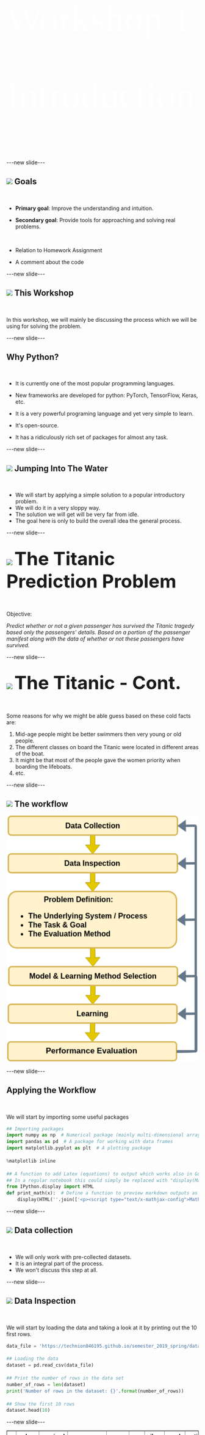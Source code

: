 <!-- .slide: class="center" data-foobackground="../media/black-board.jpg" -->

<h1 style="font-family:'KG Second Chances Sketch';font-size:100px;line-height:2;color:white;font-weight:normal;">Workshop 1<br>Introduction</h1>

---new slide---

## <img class="plain" height="80px" src="https://img.icons8.com/doodle/96/000000/checklist.png"> Goals

<br>

- **Primary goal**: Improve the understanding and intuition.

- **Secondary goal**: Provide tools for approaching and solving real problems.

<br>

- Relation to Homework Assignment

- A comment about the code

---new slide---

## <img class="plain" height="80px" src="https://img.icons8.com/office/80/000000/right.png"> This Workshop

<br>

In this workshop, we will mainly be discussing the process which we will be using for solving the problem.

---new slide---

## Why Python?

<br>

- It is currently one of the most popular programming languages.

- New frameworks are developed for python: PyTorch, TensorFlow, Keras, etc.

- It is a very powerful programing language and yet very simple to learn.

- It's open-source.

- It has a ridiculously rich set of packages for almost any task.

---new slide---

## <img class="plain" height="80px" src="https://img.icons8.com/doodle/48/000000/float.png"> Jumping Into The Water  

<br>

- We will start by applying a simple solution to a popular introductory problem.
- We will do it in a very sloppy way.
- The solution we will get will be very far from idle.
- The goal here is only to build the overall idea the general process.

---new slide---

## <img class="plain" height="80px" src="https://img.icons8.com/dusk/64/000000/cargo-ship.png"> <font size="8">The Titanic Prediction Problem</font>

<br>

Objective:

*Predict whether or not a given passenger has survived the Titanic tragedy based only the passengers' details. Based on a portion of the passenger manifest along with the data of whether or not these passengers have survived.*

---new slide---

## <img class="plain" height="80px" src="https://img.icons8.com/dusk/64/000000/cargo-ship.png"> <font size="8">The Titanic - Cont.</font>

<br>

Some reasons for why we might be able guess based on these cold facts are:

1. Mid-age people might be better swimmers then very young or old people.
2. The different classes on board the Titanic were located in different areas of the boat.
3. It might be that most of the people gave the women priority when boarding the lifeboats.
4. etc.

---new slide---

## <img class="plain" height="80px" src="https://img.icons8.com/plasticine/100/000000/process.png"> The workflow

<center><img class="plain" src="../media/diagrams/workflow_intro.png" style="width:500px"/></center>

---new slide---

## Applying the Workflow

<br>

We will start by importing some useful packages


```python
## Importing packages
import numpy as np  # Numerical package (mainly multi-dimensional arrays and linear algebra)
import pandas as pd  # A package for working with data frames
import matplotlib.pyplot as plt  # A plotting package

%matplotlib inline

## A function to add Latex (equations) to output which works also in Google Colabrtroy
## In a regular notebook this could simply be replaced with "display(Markdown(x))"
from IPython.display import HTML
def print_math(x):  # Define a function to preview markdown outputs as HTML using mathjax
    display(HTML(''.join(['<p><script type="text/x-mathjax-config">MathJax.Hub.Config({tex2jax: {inlineMath: [[\'$\',\'$\'], [\'\\\\(\',\'\\\\)\']]}});</script><script src=\'https://cdnjs.cloudflare.com/ajax/libs/mathjax/2.7.3/latest.js?config=TeX-AMS_CHTML\'></script>',x,'</p>'])))
```

---new slide---

## <img class="plain" height="80px" src="https://img.icons8.com/plasticine/100/000000/opened-folder.png"> Data collection

<br>

- We will only work with pre-collected datasets.
- It is an integral part of the process.
- We won't discuss this step at all.

---new slide---

## <img class="plain" height="80px" src="https://img.icons8.com/color/96/000000/view-file.png"> Data Inspection

<br>

We will start by loading the data and taking a look at it by printing out the 10 first rows.

```python
data_file = 'https://technion046195.github.io/semester_2019_spring/datasets/titanic_manifest.csv'

## Loading the data
dataset = pd.read_csv(data_file)

## Print the number of rows in the data set
number_of_rows = len(dataset)
print('Number of rows in the dataset: {}'.format(number_of_rows))

## Show the first 10 rows
dataset.head(10)

```

---new slide---

<div>
<table border="1" class="dataframe">
  <thead>
    <tr style="text-align: right;">
      <th></th>
      <th>pclass</th>
      <th>survived</th>
      <th>name</th>
      <th>sex</th>
      <th>age</th>
      <th>sibsp</th>
      <th>parch</th>
      <th>ticket</th>
      <th>fare</th>
      <th>cabin</th>
      <th>embarked</th>
      <th>boat</th>
      <th>body</th>
      <th>home.dest</th>
      <th>numeric_sex</th>
    </tr>
  </thead>
  <tbody>
    <tr>
      <th>0</th>
      <td>1</td>
      <td>1</td>
      <td>Allen, Miss. Elisabeth Walton</td>
      <td>female</td>
      <td>29</td>
      <td>0</td>
      <td>0</td>
      <td>24160</td>
      <td>211.3375</td>
      <td>B5</td>
      <td>S</td>
      <td>2</td>
      <td>NaN</td>
      <td>St Louis, MO</td>
      <td>1</td>
    </tr>
    <tr>
      <th>1</th>
      <td>1</td>
      <td>0</td>
      <td>Allison, Miss. Helen Loraine</td>
      <td>female</td>
      <td>2</td>
      <td>1</td>
      <td>2</td>
      <td>113781</td>
      <td>151.5500</td>
      <td>C22 C26</td>
      <td>S</td>
      <td>NaN</td>
      <td>NaN</td>
      <td>Montreal, PQ / Chesterville, ON</td>
      <td>1</td>
    </tr>
    <tr>
      <th>2</th>
      <td>1</td>
      <td>0</td>
      <td>Allison, Mr. Hudson Joshua Creighton</td>
      <td>male</td>
      <td>30</td>
      <td>1</td>
      <td>2</td>
      <td>113781</td>
      <td>151.5500</td>
      <td>C22 C26</td>
      <td>S</td>
      <td>NaN</td>
      <td>135.0</td>
      <td>Montreal, PQ / Chesterville, ON</td>
      <td>0</td>
    </tr>
    <tr>
      <th>3</th>
      <td>1</td>
      <td>0</td>
      <td>Allison, Mrs. Hudson J C (Bessie Waldo Daniels)</td>
      <td>female</td>
      <td>25</td>
      <td>1</td>
      <td>2</td>
      <td>113781</td>
      <td>151.5500</td>
      <td>C22 C26</td>
      <td>S</td>
      <td>NaN</td>
      <td>NaN</td>
      <td>Montreal, PQ / Chesterville, ON</td>
      <td>1</td>
    </tr>
    <tr>
      <th>4</th>
      <td>1</td>
      <td>1</td>
      <td>Anderson, Mr. Harry</td>
      <td>male</td>
      <td>48</td>
      <td>0</td>
      <td>0</td>
      <td>19952</td>
      <td>26.5500</td>
      <td>E12</td>
      <td>S</td>
      <td>3</td>
      <td>NaN</td>
      <td>New York, NY</td>
      <td>0</td>
    </tr>
    <tr>
      <th>5</th>
      <td>1</td>
      <td>1</td>
      <td>Andrews, Miss. Kornelia Theodosia</td>
      <td>female</td>
      <td>63</td>
      <td>1</td>
      <td>0</td>
      <td>13502</td>
      <td>77.9583</td>
      <td>D7</td>
      <td>S</td>
      <td>10</td>
      <td>NaN</td>
      <td>Hudson, NY</td>
      <td>1</td>
    </tr>
    <tr>
      <th>6</th>
      <td>1</td>
      <td>0</td>
      <td>Andrews, Mr. Thomas Jr</td>
      <td>male</td>
      <td>39</td>
      <td>0</td>
      <td>0</td>
      <td>112050</td>
      <td>0.0000</td>
      <td>A36</td>
      <td>S</td>
      <td>NaN</td>
      <td>NaN</td>
      <td>Belfast, NI</td>
      <td>0</td>
    </tr>
    <tr>
      <th>7</th>
      <td>1</td>
      <td>1</td>
      <td>Appleton, Mrs. Edward Dale (Charlotte Lamson)</td>
      <td>female</td>
      <td>53</td>
      <td>2</td>
      <td>0</td>
      <td>11769</td>
      <td>51.4792</td>
      <td>C101</td>
      <td>S</td>
      <td>D</td>
      <td>NaN</td>
      <td>Bayside, Queens, NY</td>
      <td>1</td>
    </tr>
    <tr>
      <th>8</th>
      <td>1</td>
      <td>0</td>
      <td>Artagaveytia, Mr. Ramon</td>
      <td>male</td>
      <td>71</td>
      <td>0</td>
      <td>0</td>
      <td>PC 17609</td>
      <td>49.5042</td>
      <td>NaN</td>
      <td>C</td>
      <td>NaN</td>
      <td>22.0</td>
      <td>Montevideo, Uruguay</td>
      <td>0</td>
    </tr>
    <tr>
      <th>9</th>
      <td>1</td>
      <td>0</td>
      <td>Astor, Col. John Jacob</td>
      <td>male</td>
      <td>47</td>
      <td>1</td>
      <td>0</td>
      <td>PC 17757</td>
      <td>227.5250</td>
      <td>C62 C64</td>
      <td>C</td>
      <td>NaN</td>
      <td>124.0</td>
      <td>New York, NY</td>
      <td>0</td>
    </tr>
  </tbody>
</table>
</div>

Number of rows in the dataset: 1001

---new slide---

### The Data Types

<br>

<div>
<table border="1" class="dataframe">
  <thead>
    <tr style="text-align: right;">
      <th></th>
      <th>pclass</th>
      <th>survived</th>
      <th>name</th>
      <th>sex</th>
      <th>age</th>
      <th>sibsp</th>
      <th>parch</th>
      <th>ticket</th>
      <th>fare</th>
      <th>cabin</th>
      <th>embarked</th>
      <th>boat</th>
      <th>body</th>
      <th>home.dest</th>
      <th>numeric_sex</th>
    </tr>
  </thead>
  <tbody>
    <tr>
      <th>0</th>
      <td>1</td>
      <td>1</td>
      <td>Allen, Miss. Elisabeth Walton</td>
      <td>female</td>
      <td>29</td>
      <td>0</td>
      <td>0</td>
      <td>24160</td>
      <td>211.3375</td>
      <td>B5</td>
      <td>S</td>
      <td>2</td>
      <td>NaN</td>
      <td>St Louis, MO</td>
      <td>1</td>
    </tr>
  </tbody>
</table>
</div>

<br>

- **numerical_sex**: 0 - male, 1 - female (a boolean).
- **pclass**: 1st, 2nd or 3rd (a class indicator).
- **survived**: passenger has survived (a boolean)

---new slide---

## <img class="plain" height="80px" src="https://img.icons8.com/doodle/96/000000/multi-edit.png"> Problem Definition

### The Underlying Process

- Back box which randomly spits out pairs of passenger parameters and a survival indicator
- Outcomes are statistically independent.

<center><img width="800px" src="../media/diagrams/titanic_process.png?"/></center>

---new slide---

### The Task and the Goal

<br>

A function which maps from the input space of gender and class, `$ \boldsymbol{x} $`, into the binary space of the survival indicator, `$y$`:

`$$
\hat{y}=h\left(\boldsymbol{x}\right)
$$`

<br>

*A binary classification problems*.

---new slide---

### Evaluation Method

<br>

- A way to evaluate different functions.

- **The risk function**: A numeric score of how **bad** a prediction function performs.

---new slide---

### The Misclassification Rate

<br>

- `$N$` - the number of sample in the dataset.
- `$\boldsymbol{x}_i=\left(\text{gender},\text{class}\right)$` - the `$i$`'s person parameters.
- `$I\left\{\text{condition}\right\}$` - an indicator function.

<br>

`$$
R\left\{h, \left\{\boldsymbol{x},y\right\}\right\}=\frac{1}{N}\sum_i I\left\{h\left(\boldsymbol{x}_i\right)\neq y_i\right\}
$$`

---new slide---

### Splitting the dataset

A problem: We are using the same data for both:

- Producing the prediction function.
- Evaluating the performance.

<br>

Solution: split the dataset.

A common practice is to use an 80% train-20% test split

---new slide---

```python
## Preparing the data set
## Constructing x_{i,j} and y_i. Here i runs over the passengers and j runs over [gender, class]
x = dataset[['numeric_sex', 'pclass']]
y = dataset['survived']

n_samples = len(x)

## Generate a random generator with a fixed seed (this is important to make our result reproducible)
rand_gen = np.random.RandomState(0)

## Generating a vector of indices
indices = np.arange(n_samples)

## Shuffle the indices
rand_gen.shuffle(indices)
```

---new slide---

```python
## Split the indices into 80% train / 20% test
n_samples_train = int(n_samples * 0.8)
n_samples_test = n_samples - n_samples_train
train_indices = indices[:n_samples_train]
test_indices = indices[n_samples_train:]

## Split the data
x_train = x.iloc[train_indices]
x_test = x.iloc[test_indices]
y_train = y.iloc[train_indices]
y_test = y.iloc[test_indices]

## We could have directly shuffled and split the data, but in this way, we are still left with the original data and the indices which were used for the split which could be useful, especially for debugging. 
```

---new slide---

## <img class="plain" height="80px" src="https://img.icons8.com/color/96/000000/idea-sharing.png"> Model suggestion

<br>

Considerations for selecting the model:
1. An efficient method for finding the best configuration.
2. Cover an extensive range of solutions.
3. A range of solution which is too wide will cause overfitting.

---new slide---

## <img class="plain" height="80px" src="https://img.icons8.com/color/96/000000/idea-sharing.png"> Model Suggestion - Cont.

The most general prediction function:

`$$
h_\boldsymbol{\theta}\left(\boldsymbol{x}\right)=\left\{
\begin{array}{ll}
      \theta_{0, 1} & \boldsymbol{x}=\left(0, 1\right) \\
      \theta_{0, 2} & \boldsymbol{x}=\left(0, 2\right) \\
      \theta_{0, 3} & \boldsymbol{x}=\left(0, 3\right) \\
      \theta_{1, 1} & \boldsymbol{x}=\left(1, 1\right) \\
      \theta_{1, 2} & \boldsymbol{x}=\left(1, 2\right) \\
      \theta_{1, 3} & \boldsymbol{x}=\left(1, 3\right) \\
\end{array}
\right.
$$`

**reminder**: `$\boldsymbol{x}=\left(\text{gender}, \text{class}\right)$`

---new slide---

## <img class="plain" height="80px" src="https://img.icons8.com/color/96/000000/idea-sharing.png"> Model Suggestion - Cont.

Or viewed as a table:

<br>

| Sex \ Class |  1st class      | 2nd Class      | 3rd class      |
| ----------- | --------------- | -------------- | -------------- |
| Male (0)    |  $\theta_{0,1}$ | $\theta_{0,2}$ | $\theta_{0,3}$ |
| Female (1)  |  $\theta_{1,1}$ | $\theta_{1,2}$ | $\theta_{1,3}$ |

---new slide---

## <img class="plain" height="80px" src="https://img.icons8.com/color/96/000000/idea-sharing.png"> Model Suggestion - Cont.

Our first attempt: a constant prediction function:

<br>

`$$
h_\theta\left(\boldsymbol{x}\right)=\theta
$$`

<br>

| Sex \ Class |  1st class  | 2nd Class  | 3rd class  |
| ----------- | ----------- | ---------- | ---------- |
| Male (0)    |  $\theta$   | $\theta$   | $\theta$   |
| Female (1)  |  $\theta$   | $\theta$   | $\theta$   |


---new slide---

## <img class="plain" height="80px" src="https://img.icons8.com/color/96/000000/idea-sharing.png"> Learning Method Suggestion

there are only 2 configurations for this model:
- `$h_{\theta=0}\left(\boldsymbol{x}\right)=0$`
- `$h_{\theta=1}\left(\boldsymbol{x}\right)=1$`

<br>

Therefore, our learning method would be to simply check them both. (brute force)

---new slide---

## <img class="plain" height="80px" src="https://img.icons8.com/plasticine/100/000000/services.png"> Learning

<br>

We would like to find `$\theta^*$` such that:

<br>

`$$
\begin{align*}
\theta^*
& = \underset{\theta}{\arg\min}\  R\left\{h_{\theta}, \left\{\boldsymbol{x} ,y\right\}\right\} \\
& = \underset{\theta}{\arg\min}\  \frac{1}{N}\sum_i I\left\{\theta\neq y_i\right\}
\end{align*}
$$`

---new slide---

## <img class="plain" height="80px" src="https://img.icons8.com/plasticine/100/000000/services.png"> Learning

```python
## Loop over the two possible theta
print('The train risk for each predictor is:')
for theta in [0, 1]:
    ## The number of worng prediction for theta:
    predictions = theta
    train_risk = (y_train.values != predictions).mean()
    print_math('- $R_\\text{{train}}\\{{ h_{{ \\theta={} }} \\}}={:.2}$'.format(theta, train_risk))
```

<br>

#### Output

- `$R_\text{train}\{ h_{ \theta=0 } \}=0.42$`
- `$R_\text{train}\{ h_{ \theta=1 } \}=0.58$`

---new slide---

## <img style="display:inline;height:50px" height="50px" src="https://img.icons8.com/color/96/000000/speedometer.png"> Performance evaluation

<br>

Our proposed prediction function would be:

`$$
h\left(\boldsymbol{x}\right)=0\quad\forall\boldsymbol{x}
$$`

<br>

Let us evaluate the risk on the test set.

---new slide---

## <img style="display:inline;height:50px" height="50px" src="https://img.icons8.com/color/96/000000/speedometer.png"> Performance evaluation

```python
## The evaluation of the final risk
predictions = 0
test_risk = (y_test.values != predictions).mean()
print_math('The test risk is: $R_\\text{{test}}\\{{ h_{{ \\theta=0 }} \\}}={:.2}$'.format(test_risk))
```

<br>

#### Output

`$R_\text{test}\{ h_{ \theta=0 } \}=0.4$`

---new slide---

## <img style="display:inline;height:50px" height="50px" src="https://img.icons8.com/color/96/000000/idea-sharing.png"> Model suggestion - 2nd Attempt

- The general model with `$2^6$` possible combinations.

<br>

| Sex \ Class |  1st class      | 2nd Class      | 3rd class      |
| ----------- | --------------- | -------------- | -------------- |
| Male (0)    |  $\theta_{0,1}$ | $\theta_{0,2}$ | $\theta_{0,3}$ |
| Female (1)  |  $\theta_{1,1}$ | $\theta_{1,2}$ | $\theta_{1,3}$ |

<br>

- We can select each `$\theta_{m,n}$` individually.

---new slide---

## <img class="plain" height="80px" src="https://img.icons8.com/plasticine/100/000000/services.png"> Learning

<br>

We would like to find `$\theta_{m,n}^*$` such that:

<br>

`$$
\begin{align*}
\theta_{m,n}^*
& = \underset{\theta_{m,n}\in\left\{0,1\right\}}{\arg\min}\  R\left\{h_{\boldsymbol{\theta}}, \left\{\boldsymbol{x}_i ,y_i:\boldsymbol{x}_i=\left(m,n\right)\right\}\right\} \\
& = \underset{\theta_{m,n}\in\left\{0,1\right\}}{\arg\min}\ \frac{1}{N_{m,n}}\sum_{i,\boldsymbol{x}_i=\left(m,n\right)} I\left\{\theta_{m,n}\neq y_i\right\}
\end{align*}
$$`

---new slide---

## <img class="plain" height="80px" src="https://img.icons8.com/plasticine/100/000000/services.png"> Learning

```python
print('The train risk for each group is:')
## loop over the gender
for gender in [0, 1]:
    ## loop over the class
    for class_ in [1, 2, 3]:  # we have used "class_" since the word "class" is already in use by python
        print('')  # An empty line
        print_math('## For $\\{{\\boldsymbol{{x}}_i,y_i:\\boldsymbol{{x}}_i=({},{}) \\}}$'.format(gender, class_))
        ## Loop over the two possible theta
        for theta in [0, 1]:
            ## The number of worng prediction for theta:
            predictions = theta
            indices = (x_train['numeric_sex'].values == gender) & (x_train['pclass'].values == class_)
            train_risk = (y_train.values[indices] != predictions).mean()
            print_math('-- $\\theta_{{ {},{} }}={} \Rightarrow R_{{\\text{{train}}}}\\{{h_{{ \\boldsymbol{{\\theta}} }}\\}}={:.2f}$'.format(gender, class_, theta, train_risk))
```

<br>

#### Output

(In the next two slides)

---new slide---

For `$\boldsymbol{x}_i=(0,1)$`
- `$\theta_{ 0,1 }=0 \Rightarrow R_{\text{train}}\{h_{ \boldsymbol{\theta} }\}=0.39$`
- `$\theta_{ 0,1 }=1 \Rightarrow R_{\text{train}}\{h_{ \boldsymbol{\theta} }\}=0.61$`

<br>

For `$\boldsymbol{x}_i=(0,2)$`
- `$\theta_{ 0,2 }=0 \Rightarrow R_{\text{train}}\{h_{ \boldsymbol{\theta} }\}=0.12$`
- `$\theta_{ 0,2 }=1 \Rightarrow R_{\text{train}}\{h_{ \boldsymbol{\theta} }\}=0.88$`

<br>

For `$\boldsymbol{x}_i=(0,3)$`
- `$\theta_{ 0,3 }=0 \Rightarrow R_{\text{train}}\{h_{ \boldsymbol{\theta} }\}=0.17$`
- `$\theta_{ 0,3 }=1 \Rightarrow R_{\text{train}}\{h_{ \boldsymbol{\theta} }\}=0.83$`

---new slide---

For `$\boldsymbol{x}_i=(1,1)$`
- `$\theta_{ 1,1 }=0 \Rightarrow R_{\text{train}}\{h_{ \boldsymbol{\theta} }\}=0.97$`
- `$\theta_{ 1,1 }=1 \Rightarrow R_{\text{train}}\{h_{ \boldsymbol{\theta} }\}=0.03$`

<br>

For `$\boldsymbol{x}_i=(1,2)$`
- `$\theta_{ 1,2 }=0 \Rightarrow R_{\text{train}}\{h_{ \boldsymbol{\theta} }\}=0.90$`
- `$\theta_{ 1,2 }=1 \Rightarrow R_{\text{train}}\{h_{ \boldsymbol{\theta} }\}=0.10$`

<br>

For `$\boldsymbol{x}_i=(1,3)$`
- `$\theta_{ 1,3 }=0 \Rightarrow R_{\text{train}}\{h_{ \boldsymbol{\theta} }\}=0.47$`
- `$\theta_{ 1,3 }=1 \Rightarrow R_{\text{train}}\{h_{ \boldsymbol{\theta} }\}=0.53$`

---new slide---

## <img class="plain" height="80px" src="https://img.icons8.com/plasticine/100/000000/services.png"> Learning

Our optimal predictor would be:

<br>

| Sex \ Class |  1st class  | 2nd Class  | 3rd class  |
| ----------- | ----------- | ---------- | ---------- |
| Male (0)    | 0           | 0          | 0          |
| Female (1)  | 1           | 1          | 0          |

---new slide---

## <img style="display:inline;height:50px" height="50px" src="https://img.icons8.com/color/96/000000/speedometer.png"> Performance evaluation

```python
## The optimal predictor

## We will define a prediction function which recives a row in the 
## dataset as an input and outputs a predition
def row_predictor(row):
    gender = row['numeric_sex']
    class_ = row['pclass']

    prediction_map = {
        (0, 1): 0,
        (0, 2): 0,
        (0, 3): 0,
        (1, 1): 1,
        (1, 2): 1,
        (1, 3): 0,
    }

    prediction = prediction_map[(gender, class_)]
    return prediction
```

---new slide---

## <img style="display:inline;height:50px" height="50px" src="https://img.icons8.com/color/96/000000/speedometer.png"> Performance evaluation

```python
## Apllying the predicion function to every line in the table
predictions = x_test.apply(row_predictor, axis='columns')

## The evaluation of the final risk
test_risk = (y_test.values != predictions).mean()
print_math('The test risk is: $R_\\text{{test}}\\{{ h_{{ \\boldsymbol{{\\theta}}^* }} \\}}={:.2f}$'.format(test_risk))
```

<br>

#### Output

`$R_\text{test}\{ h_{ \boldsymbol{\theta}^* } \}=0.23$`

---new slide---

## <img style="display:inline;height:50px" height="50px" src="https://img.icons8.com/cotton/64/000000/filter.png"> Conclusion

<center><img class="plain" src="../media/diagrams/workflow_intro.png" style="width:500px"/></center>